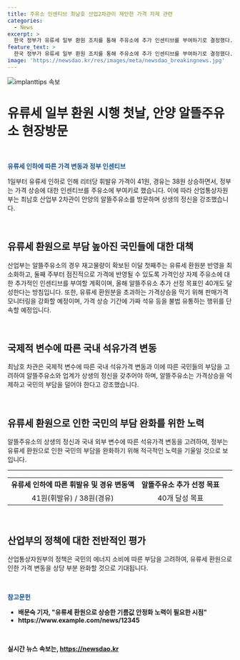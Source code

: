 ```yaml
---
title: 주유소 인센티브 최남호 산업2차관이 제안한 가격 자제 관련
categories:
  - News
excerpt: >
  한국 정부가 유류세 일부 환원 조치를 통해 주유소에 추가 인센티브를 부여하기로 결정했다. 이에 따라 휘발유는 리터당 41원, 경유는 38원 올랐으며, 알뜰주유소에는 재고 소진을 고려해 유류세 환원을 점진적으로 반영하고 추가적으로 인센티브를 부여할 계획이다. 산업부는 가격 상승을 감시하고 불법적인 유통을 단속할 예정이며, 알뜰주유소가 가격상승을 억제하는 역할을 수행해야 한다고 강조했다.
feature_text: >
  한국 정부가 유류세 일부 환원 조치를 통해 주유소에 추가 인센티브를 부여하기로 결정했다. 이에 따라 휘발유는 리터당 41원, 경유는 38원 올랐으며, 알뜰주유소에는 재고 소진을 고려해 유류세 환원을 점진적으로 반영하고 추가적으로 인센티브를 부여할 계획이다. 산업부는 가격 상승을 감시하고 불법적인 유통을 단속할 예정이며, 알뜰주유소가 가격상승을 억제하는 역할을 수행해야 한다고 강조했다.
image: 'https://newsdao.kr/res/images/meta/newsdao_breakingnews.jpg'
---
```


<p><img src="https://newsdao.kr/res/images/meta/newsdao_breakingnews.jpg" alt="implanttips 속보" /></p>

<h1>유류세 일부 환원 시행 첫날, 안양 알뜰주유소 현장방문</h1>

<p data-ke-size="size16">&nbsp;</p>

<p><b><span style="color: #1a5490;">유류세 인하에 따른 가격 변동과 정부 인센티브</span></b></p>

<p>1일부터 유류세 인하로 인해 리터당 휘발유 가격이 41원, 경유는 38원 상승하면서, 정부는 가격 상승에 대한 인센티브를 주유소에 부여키로 했습니다. 이에 따라 산업통상자원부는 최남호 산업부 2차관이 안양의 알뜰주유소를 방문하며 상생의 정신을 강조했습니다.</p>

<p>&nbsp;</p>

<h2>유류세 환원으로 부담 높아진 국민들에 대한 대책</h2>

<p>산업부는 알뜰주유소의 경우 재고물량이 확보된 이달 첫째주는 유류세 환원분 반영을 최소화하고, 둘째 주부터 점진적으로 가격에 반영될 수 있도록 가격인상 자제 주유소에 대한 추가적인 인센티브를 부여할 계획이며, 올해 알뜰주유소 추가 선정 목표인 40개도 달성한다는 방침입니다. 또한, 유류세 환원분을 초과하는 가격상승을 막기 위해 판매가격 모니터링을 강화할 예정이며, 가격 상승 기간에 가짜 석유 등을 불법 유통하는 행위를 단속할 예정입니다.</p>

<p>&nbsp;</p>

<h2>국제적 변수에 따른 국내 석유가격 변동</h2>

<p>최남호 차관은 국제적 변수에 따른 국내 석유가격 변동과 이에 따른 국민들의 부담을 고려하여 알뜰주유소와 업계가 상생의 정신을 갖추어야 하며, 알뜰주유소는 가격상승을 억제하고 국민의 부담을 덜어야 한다고 강조했습니다.</p>

<p>&nbsp;</p>

<h2>유류세 환원으로 인한 국민의 부담 완화를 위한 노력</h2>

<p>알뜰주유소의 상생의 정신과 국내 외부 변수에 따른 석유가격 변동을 고려하여, 정부는 유류세 환원으로 인한 국민의 부담을 완화하기 위해 적극적인 노력을 기울일 것으로 보입니다.</p>

<hr>

<table>
<tbody>
<tr>
<td style="text-align: center; height: 17px;"><b>유류세 인하에 따른 휘발유 및 경유 변동액</b></td>
<td style="text-align: center; height: 17px;"><b>알뜰주유소 추가 선정 목표</b></td>
</tr>
<tr>
<td style="text-align: center;">41원(휘발유) / 38원(경유)</td>
<td style="text-align: center;">40개 달성 목표</td>
</tr>
</tbody>
</table>

<p>&nbsp;</p>

<h2>산업부의 정책에 대한 전반적인 평가</h2>

<p>산업통상자원부의 정책은 국민의 에너지 소비에 따른 부담을 고려하여, 유류세 환원으로 인한 가격 변동을 상당 부분 완화할 것으로 기대됩니다.</p>

<p>&nbsp;</p>

<p><b><span style="color: #1a5490;">참고문헌</span><b></p>

<ul>
  <li>배문숙 기자, "유류세 환원으로 상승한 기름값 안정화 노력이 필요한 시점"</li>
  <li>https://www.example.com/news/12345</li>
</ul>

<p>&nbsp;</p>
실시간 뉴스 속보는, <a href="https://newsdao.kr" rel="dofollow">https://newsdao.kr</a>


